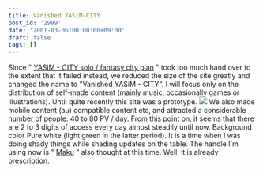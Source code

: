 ```yaml
---
title: Vanished YASiM-CITY
post_id: '2999'
date: '2001-03-06T00:00:00+09:00'
draft: false
tags: []
---
```


Since " [YASiM - CITY solo / fantasy city plan](/kuto) " took too much hand over to the extent that it failed instead, we reduced the size of the site greatly and changed the name to "Vanished YASiM - CITY". I will focus only on the distribution of self-made content (mainly music, occasionally games or illustrations). Until quite recently this site was a prototype. ![](https://danmaq.com/wp-content/uploads/1999/09/vy.png) We also made mobile content (au) compatible content etc, and attracted a considerable number of people. 40 to 80 PV / day. From this point on, it seems that there are 2 to 3 digits of access every day almost steadily until now. Background color Pure white (light green in the latter period). It is a time when I was doing shady things while shading updates on the table. The handle I'm using now is " [Maku](/danmaq) " also thought at this time. Well, it is already prescription.